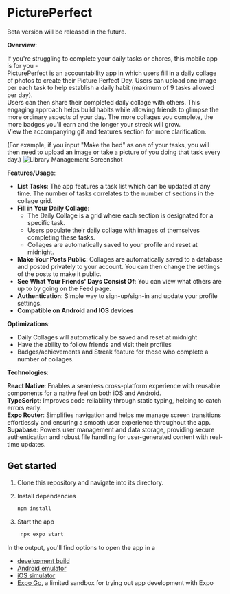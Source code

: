 # PicturePerfect
Beta version will be released in the future.

**Overview**:

If you're struggling to complete your daily tasks or chores, this mobile app is for you -  
PicturePerfect is an accountability app in which users fill in a daily collage of photos to create their Picture Perfect Day. Users can upload one image per each task to help establish a daily habit (maximum of 9 tasks allowed per day).  
Users can then share their completed daily collage with others. This engaging approach helps build habits while allowing friends to glimpse the more ordinary aspects of your day. The more collages you complete, the more badges you'll earn and the longer your streak will grow.  
View the accompanying gif and features section for more clarification.

(For example, if you input "Make the bed" as one of your tasks, you will then need to upload an image or take a picture of you doing that task every day.)
![Library Management Screenshot](images/library1.gif)


**Features/Usage**:
- **List Tasks**: The app features a task list which can be updated at any time. The number of tasks correlates to the number of sections in the collage grid. 
- **Fill in Your Daily Collage**:
   - The Daily Collage is a grid where each section is designated for a specific task.
   - Users populate their daily collage with images of themselves completing these tasks.
   - Collages are automatically saved to your profile and reset at midnight.
- **Make Your Posts Public**: Collages are automatically saved to a database and posted privately to your account. You can then change the settings of the posts to make it public.
- **See What Your Friends' Days Consist Of**: You can view what others are up to by going on the Feed page.
- **Authentication**: Simple way to sign-up/sign-in and update your profile settings. 
- **Compatible on Android and IOS devices**
  
 **Optimizations**:
 - Daily Collages will automatically be saved and reset at midnight 
 - Have the ability to follow friends and visit their profiles
 - Badges/achievements and Streak feature for those who complete a number of collages.
   
**Technologies**:

**React Native**: Enables a seamless cross-platform experience with reusable components for a native feel on both iOS and Android.  
**TypeScript**: Improves code reliability through static typing, helping to catch errors early.  
**Expo Router**: Simplifies navigation and helps me manage screen transitions effortlessly and ensuring a smooth user experience throughout the app.  
**Supabase**: Powers user management and data storage, providing secure authentication and robust file handling for user-generated content with real-time updates.


## Get started

1. Clone this repository and navigate into its directory.

2. Install dependencies

   ```bash
   npm install
   ```

3. Start the app

   ```bash
    npx expo start
   ```

In the output, you'll find options to open the app in a

- [development build](https://docs.expo.dev/develop/development-builds/introduction/)
- [Android emulator](https://docs.expo.dev/workflow/android-studio-emulator/)
- [iOS simulator](https://docs.expo.dev/workflow/ios-simulator/)
- [Expo Go](https://expo.dev/go), a limited sandbox for trying out app development with Expo
